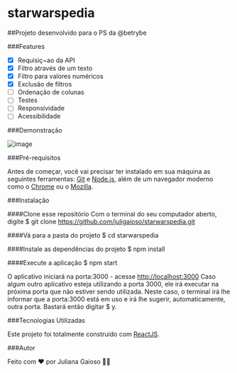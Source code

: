 # starwarspedia

##Projeto desenvolvido para o PS da @betrybe

###Features

- [x] Requisiç~ao da API
- [x] Filtro através de um texto
- [x] Filtro para valores numéricos
- [x] Exclusão de filtros
- [ ] Ordenação de colunas
- [ ] Testes
- [ ] Responsividade
- [ ] Acessibilidade

###Demonstração

![image](./img/printscreen.png)

###Pré-requisitos

Antes de começar, você vai precisar ter instalado em sua máquina as seguintes ferramentas:
[Git](https://git-scm.com) e [Node.js](https://nodejs.org/en/), além de um navegador moderno como o [Chrome](https://www.google.com.br/chrome/index.html) ou o [Mozilla](mozilla.org/). 

###Instalação

####Clone esse repositório
Com o terminal do seu computador aberto, digite
$ git clone https://github.com/juligaioso/starwarspedia.git

####Vá para a pasta do projeto
$ cd starwarspedia

####Instale as dependências do projeto
$ npm install

####Execute a aplicação
$ npm start

O aplicativo iniciará na porta:3000 - acesse <http://localhost:3000>
Caso algum outro aplicativo esteja utilizando a porta 3000, ele irá executar na próxima porta que não estiver sendo utilizada. Neste caso, o terminal irá lhe informar que a porta:3000 está em uso e irá lhe sugerir, automaticamente, outra porta. Bastará então digitar $ y.

###Tecnologias Utilizadas

Este projeto foi totalmente construído com [ReactJS](https://pt-br.reactjs.org/).

###Autor

Feito com ❤️ por Juliana Gaioso 👋🏽 